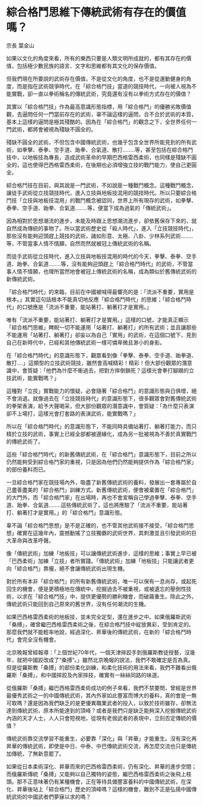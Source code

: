 # 綜合格鬥思維下傳統武術有存在的價值嗎？
 
宗長
葉金山

如果以文化的角度來看，所有的東西只要是人類文明所成就的，都有其存在的價值，包括極少數民族的語言、文字和思維都有其文化的保存價值。

但我們現在所要說的武術存在價值，不是從文化的角度，也不是從運動健身的角度，而是指在武術競爭時代，在「綜合格鬥技」當道的競技時代，一向被人視為不能實戰，卻一直以拳術稱名的傳統武術，究竟還有沒有以拳術方式存在的價值？

其實以「綜合格鬥技」作為最高意識形態指標，用「綜合格鬥」的優勝劣敗價值觀，去逼問任何一門當前存在的武術，辜不論這樣的逼問，合不合於武術的本質，基本上這樣的逼問是極其殘酷的。因為在「綜合格鬥」的觀念之下，全世界任何一門武術，都將會被視為殘缺不圓全的。

殘缺不圓全的武術，不但包含中國傳統武術，也幾乎包含全世界所能見到的所有武術，如拳擊、泰拳、空手道、跆拳、合氣道、散打........等，甚至包括在綜合格鬥技中，以地板技為專長，造成武術革命的早期巴西格雷西柔術，也同樣是殘缺不圓全的，這也使得巴西格雷西柔術，在後期也必須增強立技的戰鬥能力，使自己更圓全。

綜合格鬥技在目前，與其說是一門武術，不如說是一種戰鬥概念。這種戰鬥概念，讓徒手武術從立技競技時代，進入立技與地板技混用的競技時代。所以只要綜合格鬥技「立技與地板技混用」的戰鬥概念被認同，世界上所有現存的武術，如拳擊、泰拳、空手道、跆拳、合氣道........等，便當下成為過氣的「傳統武術」。

因為相對於思想潮流的進步，未能及時跟上思想潮流進步，卻依舊保存下來的，就自然成為傳統的事物了。所以當武術歷史從「殺人時代」，進入「立技競技時代」，那些沒有能夠迎頭趕上競技的武術，諸如形意、太極、八卦、少林系列武術........等，不管當事人情不情願，自然而然就被冠上傳統武術的名稱。

而徒手武術從立技時代，進入立技與地板技混用的時代的今天，拳擊、泰拳、空手道、跆拳、合氣道........等，沒有能夠迎頭趕上「綜合格鬥時代」的武術，不管當事人情不情願，也理所當然地會被冠上傳統武術的名稱，成為類似於舊傳統武術的新傳統武術。

「綜合格鬥時代」的來臨，目前在中國被喊得最響亮的是：「流派不重要，實用是根本。」其實這句話根本不能真切地反應「綜合格鬥時代」的思維；「綜合格鬥時代」的口號應是「流派不重要，能站著打、躺著打才是實用。」

唯有「流派不重要，能站著打、躺著打才是實用。」這樣的口號，才能真正顯示「綜合格鬥思維」睥睨一切不能運用「站著打、躺著打」的所有武術；並且讓那些不能運用「站著打、躺著打」卻妄以為自己「實用」的武術，在這個口號下，見到自己在新時代中，已經和其他傳統武術一樣可憐卑微且渺小的身影。

在「綜合格鬥時代」的意識形態下，觀眾看到像「拳擊、泰拳、空手道、跆拳道、散打....」這類型的立技武術競技，雖然會高喊精彩！精彩！但大部份觀眾的潛意識中，會質疑：「他們為什麼不衝過去，把對方摔倒鎖死？這樣光會拳打腳踢的立技武術，能實戰嗎？」

這種對「立技」實戰能力的懷疑，必會隨著「綜合格鬥」的意識形態與日俱增，絕不會消退。就像過去在「立技競技時代」的意識形態下，很多觀眾會對舊傳統武術的拳架表演，給予大聲喝采，但大部份觀眾的潛意識中，會質疑：「為什麼只表演卻不上場打，這樣光會打套路的表演武術，能實戰嗎？」

所以在「綜合格鬥時代」的意識形態下，不能同時具備站著打、躺著打能力，而只精於立技的武術，事實上已經全部都被邊緣化，成為另一批被視為不善於真實戰鬥的傳統武術了。

這些「綜合格鬥時代」的新舊傳統武術，在「綜合格鬥」意識形態下，目前之所以仍然能夠受到綜合格鬥家的重視，只是因為他們仍然能夠提供作為「綜合格鬥家」的部份養料而已。

一旦綜合格鬥家在競技場內外，吸盡了新舊傳統武術的養料，發展出一套專屬於自己盡善盡美的「綜合格鬥」訓練方式。新舊傳統武術，便會被棄置在「綜合格鬥」的大門外，而「綜合格鬥家」在出場時，再也不會宣稱自己學過拳擊、泰拳、空手道、跆拳、合氣道........這些傳統武術了，這也將應驗了「流派不重要，能站著打、躺著打才是實用。」的「綜合格鬥」意識形態。

辜不論「綜合格鬥思想」是不是正確的，也不管其他武術接不接受，「綜合格鬥思想」確實在這幾年內，震撼動搖了立技獨霸的武術世界，其刺激並且引發武術的巨大革命與改革呼聲。

像「傳統武術」加練「地板技」可以讓傳統武術進步，這樣的思維；事實上早已被「巴西柔術」加練「立技」者所實踐。「傳統武術」加練「地板技」只能讓武者更向「綜合格鬥」靠攏，絕不會讓傳統武術出現生機。

對於所有本非「綜合格鬥」的所有新舊傳統武術，唯一可以保有一息尚存，或起死回生的機會，便是更積極地在傳統中，挖掘過去不被重視，或被遺忘的壓倒性技術，以求在「綜合格鬥技」中，提供更優勢的勝利機會，而破繭重生。除此之外，傳統武術只能回到自己原來的舊世界，沒有任何潮流的生機。

如果巴西格雷西柔術的地板技，並未完全定型，還在進步之中。如果俄羅斯武術「桑搏」，確曾繼巴西格雷西柔術之後，在綜合格鬥技中綻放異彩，受到肯定的。那麼我們就不能輕率地說，經過深化、昇華後的傳統武術，在新的「綜合格鬥時代」會完全沒有機會。

北京晚報曾經報導：「上個世紀70年代，一個天津摔跤手到俄羅斯教徒授藝，沒幾年，就把中國跤改成了“桑搏”。」雖然北京晚報的說法，我們不敢確定是否為真。但是從羅斯教「桑搏」的部份柔化訓練，和柔化技術的用法來看，我們不難看出俄羅斯「桑搏」，和中國摔跤及內家摔技，確實有一絲絲同路的味道。

從俄羅斯「桑搏」繼巴西格雷西柔術成功的例子來看，我們不禁要問，曾經是世界最優秀武術之一的中國傳統武術，其內外家如此豐富而博大的養料，真的會是一無可取嗎？還是因為我們缺乏的是更優異職業武者的投入，以致於技術雖存，卻無法達到傳統武術，原本所能達到的頂峰？或者是我們只是缺乏能夠深入挖掘傳統武術內涵的天才人士，人人只會短視地，從現有老弱武者的表現中，立刻否定傳統的價值？

傳統武術靠交流學習不能重生，必要靠「深化」與「昇華」才能重生。沒有深化再昇華的傳統武術，即使是中日、中泰、中巴傳統武術交流，再怎麼交流也只是傳統加傳統，了無新意罷了。

如果從日本柔術深化、昇華而來的巴西格雷西柔術，仍有深化、昇華的進步空間；而俄羅斯傳統「桑搏」又能夠以自己獨特的姿態，繼巴西格雷西柔術之後飛上枝頭。那不正意味著仍有某種機會，正在等待具備豐富養料的中國傳統武術，在深化、昇華後站上「綜合格鬥」歷史的頂峰嗎？這樣的機會，難到不正是弘揚中國傳統武術的中國武者們夢寐以求的嗎？